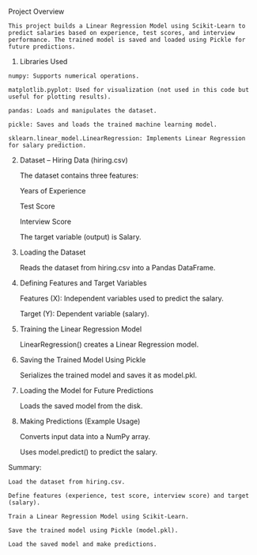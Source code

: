 Project Overview

    This project builds a Linear Regression Model using Scikit-Learn to predict salaries based on experience, test scores, and interview performance. The trained model is saved and loaded using Pickle for future predictions.
    

  1. Libraries Used
     
    numpy: Supports numerical operations.
    
    matplotlib.pyplot: Used for visualization (not used in this code but useful for plotting results).
    
    pandas: Loads and manipulates the dataset.
    
    pickle: Saves and loads the trained machine learning model.
    
    sklearn.linear_model.LinearRegression: Implements Linear Regression for salary prediction.


2. Dataset – Hiring Data (hiring.csv)
   
    The dataset contains three features:
   
    Years of Experience
   
    Test Score
   
    Interview Score
   
    The target variable (output) is Salary.


3. Loading the Dataset

   Reads the dataset from hiring.csv into a Pandas DataFrame.
   

4. Defining Features and Target Variables
   
    Features (X): Independent variables used to predict the salary.
   
    Target (Y): Dependent variable (salary).
   

5. Training the Linear Regression Model
   
    LinearRegression() creates a Linear Regression model.

      
6. Saving the Trained Model Using Pickle
   
    Serializes the trained model and saves it as model.pkl.


7. Loading the Model for Future Predictions
   
    Loads the saved model from the disk.


8. Making Predictions (Example Usage)
   
    Converts input data into a NumPy array.
   
    Uses model.predict() to predict the salary.


Summary:

    Load the dataset from hiring.csv.
    
    Define features (experience, test score, interview score) and target (salary).
    
    Train a Linear Regression Model using Scikit-Learn.
    
    Save the trained model using Pickle (model.pkl).
    
    Load the saved model and make predictions.

